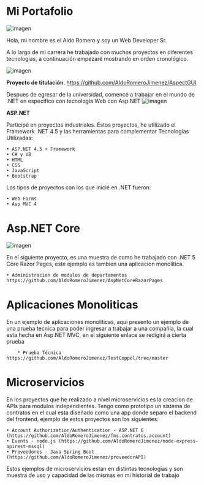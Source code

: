 # Mi Portafolio
![imagen](https://github.com/AldoRomeroJimenez/MyPortfolio/assets/112647926/f63e4dd7-5f84-44b2-990b-2ab486547652)

Hola, mi nombre es el Aldo Romero y soy un Web Developer Sr.

A lo largo de mi carrera he trabajado con muchos proyectos en diferentes tecnologias, a continuación empezaré mostrando en orden cronológico.

![imagen](https://github.com/AldoRomeroJimenez/MyPortfolio/assets/112647926/3cce4a84-43e2-4b4a-aa87-aa870db823cb)


 **Proyecto de titulación**.
https://github.com/AldoRomeroJimenez/AspectGUI 

Despues de egresar de la universidad, comencé a trabajar en el mundo de .NET en especifico con tecnología Web con Asp.NET
![imagen](https://github.com/AldoRomeroJimenez/MyPortfolio/assets/112647926/6d914b07-16e6-4c85-bbe1-698e7085a95f)




**ASP.NET**

Participé en proyectos industriales. Estos proyectos, he utilizado el Framework .NET 4.5 y las herramientas para complementar
Tecnologías Utilizadas:

    • ASP.NET 4.5 + Framework
    • C# y VB
    • HTML
    • CSS
    • JavaScript
    • Bootstrap

Los tipos de proyectos con los que inicié en .NET fueron:

    • Web Forms
    • Asp MVC 4


# Asp.NET Core 
![imagen](https://github.com/AldoRomeroJimenez/MyPortfolio/assets/112647926/20bf479b-1deb-4126-ae6a-39030094cb92)


En el siguiente proyecto, es una muestra de como he trabajado con .NET 5 Core Razor Pages, este ejemplo es tambien una aplicacion monolitica.

    • Administracion de modulos de departamentos https://github.com/AldoRomeroJimenez/AspNetCoreRazorPages

# Aplicaciones Monoliticas
En un ejemplo de aplicaciones monoliticas, aqui presento un ejemplo de una prueba tecnica para poder ingresar a trabajar a una compañia, la cual esta hecha en Asp.NET MVC, en el siguiente enlace se redigirá a cierta prueba

        * Prueba Técnica https://github.com/AldoRomeroJimenez/TestCoppel/tree/master

# Microservicios
En los proyectos que he realizado a nivel microservicios es la creacion de APIs para modulos independientes. Tengo como prototipo un sistema de contratos en el cual esta diseñado como una app donde separo el backend del frontend, ejemplo de estos proyectos son los siguientes:

    • Account Authorization/Authentication - ASP.NET 6 (https://github.com/AldoRomeroJimenez/fms.contratos.account)
    • Events - node.js (https://github.com/AldoRomeroJimenez/node-express-apirest-mssql)
    • Proveedores - Java Spring Boot (https://github.com/AldoRomeroJimenez/proveedorAPI)
    
Estos ejemplos de microservicios estan en distintas tecnologias y son muestra de uso y capacidad de las mismas en mi historial de trabajo

